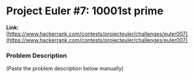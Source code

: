 # Project Euler #7: 10001st prime

**Link:** [https://www.hackerrank.com/contests/projecteuler/challenges/euler007](https://www.hackerrank.com/contests/projecteuler/challenges/euler007)

### Problem Description
(Paste the problem description below manually)

